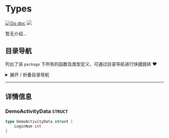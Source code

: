 # Types

[![Go doc](https://img.shields.io/badge/go.dev-reference-brightgreen?logo=go&logoColor=white&style=flat)](https://pkg.go.dev/github.com/kercylan98/minotaur)
![](https://img.shields.io/badge/Email-kercylan@gmail.com-green.svg?style=flat)

暂无介绍...


## 目录导航
列出了该 `package` 下所有的函数及类型定义，可通过目录导航进行快捷跳转 ❤️
<details>
<summary>展开 / 折叠目录导航</summary>


> 类型定义

|类型|名称|描述
|:--|:--|:--
|`STRUCT`|[DemoActivityData](#demoactivitydata)|暂无描述...

</details>


***
## 详情信息
### DemoActivityData `STRUCT`

```go
type DemoActivityData struct {
	LoginNum int
}
```

